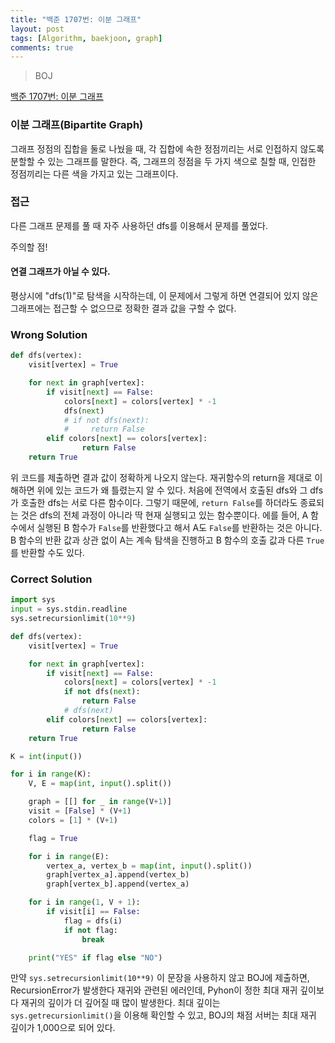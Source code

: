 ```yaml
---
title: "백준 1707번: 이분 그래프"
layout: post
tags: [Algorithm, baekjoon, graph]
comments: true
---
```


> BOJ

[백준 1707번: 이분 그래프](https://www.acmicpc.net/problem/1707)

### 이분 그래프(Bipartite Graph)

그래프 정점의 집합을 둘로 나눴을 때, 각 집합에 속한 정점끼리는 서로 인접하지 않도록 분할할 수 있는 그래프를 말한다.
즉, 그래프의 정점을 두 가지 색으로 칠할 때, 인접한 정점끼리는 다른 색을 가지고 있는 그래프이다.

### 접근

다른 그래프 문제를 풀 때 자주 사용하던 dfs를 이용해서 문제를 풀었다.

주의할 점!

#### 연결 그래프가 아닐 수 있다.

평상시에 "dfs(1)"로 탐색을 시작하는데, 이 문제에서 그렇게 하면 연결되어 있지 않은 그래프에는 접근할 수 없으므로 정확한 결과 값을 구할 수 없다.

### Wrong Solution

```python
def dfs(vertex):
    visit[vertex] = True

    for next in graph[vertex]:
        if visit[next] == False:
            colors[next] = colors[vertex] * -1
            dfs(next)
            # if not dfs(next):
            #     return False
        elif colors[next] == colors[vertex]:
                return False
    return True
```

위 코드를 제출하면 결과 값이 정확하게 나오지 않는다.
재귀함수의 return을 제대로 이해하면 위에 있는 코드가 왜 틀렸는지 알 수 있다.
처음에 전역에서 호출된 dfs와 그 dfs가 호출한 dfs는 서로 다른 함수이다. 그렇기 때문에, `return False`를 하더라도 종료되는 것은 dfs의 전체 과정이 아니라 딱 현재 실행되고 있는 함수뿐이다.
에를 들어, A 함수에서 실행된 B 함수가 `False`를 반환했다고 해서 A도 `False`를 반환하는 것은 아니다. B 함수의 반환 값과 상관 없이 A는 계속 탐색을 진행하고 B 함수의 호출 값과 다른 `True`를 반환할 수도 있다.

### Correct Solution

```python
import sys
input = sys.stdin.readline
sys.setrecursionlimit(10**9)

def dfs(vertex):
    visit[vertex] = True

    for next in graph[vertex]:
        if visit[next] == False:
            colors[next] = colors[vertex] * -1
            if not dfs(next):
                return False
            # dfs(next)
        elif colors[next] == colors[vertex]:
                return False
    return True

K = int(input())

for i in range(K):
    V, E = map(int, input().split())

    graph = [[] for _ in range(V+1)]
    visit = [False] * (V+1)
    colors = [1] * (V+1)

    flag = True

    for i in range(E):
        vertex_a, vertex_b = map(int, input().split())
        graph[vertex_a].append(vertex_b)
        graph[vertex_b].append(vertex_a)

    for i in range(1, V + 1):
        if visit[i] == False:
            flag = dfs(i)
            if not flag:
                break

    print("YES" if flag else "NO")
```

만약 `sys.setrecursionlimit(10**9)` 이 문장을 사용하지 않고 BOJ에 제출하면, RecursionError가 발생한다 재귀와 관련된 에러인데, Pyhon이 정한 최대 재귀 깊이보다 재귀의 깊이가 더 깊어질 때 많이 발생한다. 최대 깊이는 `sys.getrecursionlimit()`을 이용해 확인할 수 있고, BOJ의 채점 서버는 최대 재귀 깊이가 1,000으로 되어 있다.
